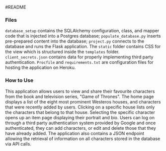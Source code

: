 #README

### Files
`database_setup` contains the SQLAlchemy configuration, class, and mapper code that is injected into a Postgres database; `populate_database.py` inserts pre-prepared content into the database; `project.py` connects to the database and runs the Flask application. The `static` folder contains CSS for the view which is structured inside the `templates` folder. `client_secrets.json` contains data for properly implementing third party authentication. `Procfile` and `requirements.txt` are configuration files for hosting the application on Heroku.

### How to Use
This application allows users to view and share their favourite characters from the book and television series, "Game of Thrones". The home page displays a list of the eight most prominent Westeros houses, and characters that were recently added by users. Clicking on a specific house lists only the characters that belong to that house. Selecting the specific character opens up an item page displaying their portrait and bio. Users can log on through a third party authentication system provided by Google and once authenticated, they can add characters, or edit and delete those that they have already added. The application also contains a JSON endpoint allowing the retrieval of information on all characters stored in the database via API calls.
